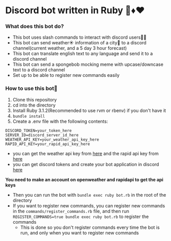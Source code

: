 # Discord bot written in Ruby 💎♦️❤️

### What does this bot do?
- This bot uses slash commands to interact with discord users🚀🔥
- This bot can send weather☀️ information of a city🌆 to a discord channel(current weather, and a 5 day 3 hour forecast)
- This bot can translate english text to any language and send it to a discord channel
- This bot can send a spongebob mocking meme with upcase/downcase text to a discord channel
- Set up to be able to register new commands easily

### How to use this bot📖

1. Clone this repository
2. cd into the directory
3. Install Ruby 3.1.2(Recommended to use rvm or rbenv) if you don't have it
4. `bundle install`
5. Create a .env file with the following contents:
```
DISCORD_TOKEN=your_token_here
SERVER_ID=discord_server_id_here
WEATHER_API_KEY=your_weather_api_key_here
RAPID_API_KEY=your_rapid_api_key_here
```
- you can get the weather api key from [here](https://openweathermap.org/api) and the rapid api key from [here](https://rapidapi.com/community/api/open-weather-map/endpoints)
- you can get discord tokens and create your bot application in discord [here](https://discord.com/developers/applications)

**You need to make an account on openweather and rapidapi to get the api keys**

- Then you can run the bot with `bundle exec ruby bot.rb` in the root of the directory
- If you want to register new commands, you can register new commands in the `commands/register_commands.rb` file, and then run `REGISTER_COMMANDS=true bundle exec ruby bot.rb` to register the commands
  - This is done so you don't register commands every time the bot is run, and only when you want to register new commands
